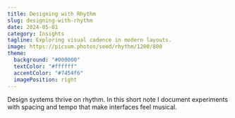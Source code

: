 ```yaml
---
title: Designing with Rhythm
slug: designing-with-rhythm
date: 2024-05-01
category: Insights
tagline: Exploring visual cadence in modern layouts.
image: https://picsum.photos/seed/rhythm/1200/800
theme:
  background: "#000000"
  textColor: "#ffffff"
  accentColor: "#7454f6"
  imagePosition: right
---
```

Design systems thrive on rhythm. In this short note I document experiments with spacing and tempo that make interfaces feel musical.
